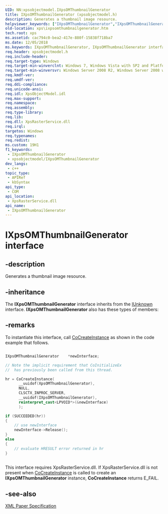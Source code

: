 ```yaml
---
UID: NN:xpsobjectmodel.IXpsOMThumbnailGenerator
title: IXpsOMThumbnailGenerator (xpsobjectmodel.h)
description: Generates a thumbnail image resource.
helpviewer_keywords: ["IXpsOMThumbnailGenerator","IXpsOMThumbnailGenerator interface [XPS Documents and Packaging]","IXpsOMThumbnailGenerator interface [XPS Documents and Packaging]","described","xps.ixpsomthumbnailgenerator","xpsobjectmodel/IXpsOMThumbnailGenerator"]
old-location: xps\ixpsomthumbnailgenerator.htm
tech.root: xps
ms.assetid: cac794c0-bea2-417e-880f-15838f718ba7
ms.date: 12/05/2018
ms.keywords: IXpsOMThumbnailGenerator, IXpsOMThumbnailGenerator interface [XPS Documents and Packaging], IXpsOMThumbnailGenerator interface [XPS Documents and Packaging],described, xps.ixpsomthumbnailgenerator, xpsobjectmodel/IXpsOMThumbnailGenerator
req.header: xpsobjectmodel.h
req.include-header: 
req.target-type: Windows
req.target-min-winverclnt: Windows 7, Windows Vista with SP2 and Platform Update for Windows Vista [desktop apps only]
req.target-min-winversvr: Windows Server 2008 R2, Windows Server 2008 with SP2 and Platform Update for Windows Server 2008 [desktop apps only]
req.kmdf-ver: 
req.umdf-ver: 
req.ddi-compliance: 
req.unicode-ansi: 
req.idl: XpsObjectModel.idl
req.max-support: 
req.namespace: 
req.assembly: 
req.type-library: 
req.lib: 
req.dll: XpsRasterService.dll
req.irql: 
targetos: Windows
req.typenames: 
req.redist: 
ms.custom: 19H1
f1_keywords:
 - IXpsOMThumbnailGenerator
 - xpsobjectmodel/IXpsOMThumbnailGenerator
dev_langs:
 - c++
topic_type:
 - APIRef
 - kbSyntax
api_type:
 - COM
api_location:
 - XpsRasterService.dll
api_name:
 - IXpsOMThumbnailGenerator
---
```


# IXpsOMThumbnailGenerator interface

## -description

Generates a thumbnail image resource.

## -inheritance

The <b>IXpsOMThumbnailGenerator</b> interface inherits from the <a href="/windows/desktop/api/unknwn/nn-unknwn-iunknown">IUnknown</a> interface. <b>IXpsOMThumbnailGenerator</b> also has these types of members:

## -remarks

To instantiate this interface, call <a href="/windows/desktop/api/combaseapi/nf-combaseapi-cocreateinstance">CoCreateInstance</a> as shown in the code example that follows.


```cpp

IXpsOMThumbnailGenerator    *newInterface;

// Note the implicit requirement that CoInitializeEx 
//  has previously been called from this thread.

hr = CoCreateInstance(
      __uuidof(XpsOMThumbnailGenerator),
      NULL, 
      CLSCTX_INPROC_SERVER,
      __uuidof(IXpsOMThumbnailGenerator),
      reinterpret_cast<LPVOID*>(&newInterface)
      );

if (SUCCEEDED(hr))
{
    // use newInterface
    newInterface->Release();
}
else
{
    // evaluate HRESULT error returned in hr
}
 

```


This interface requires XpsRasterService.dll. 
If XpsRasterService.dll is not present when <a href="/windows/desktop/api/combaseapi/nf-combaseapi-cocreateinstance">CoCreateInstance</a> is called to create an <b>IXpsOMThumbnailGenerator</b> instance, <b>CoCreateInstance</b> returns E_FAIL.

## -see-also

<a href="https://en.wikipedia.org/wiki/Open_XML_Paper_Specification">XML Paper Specification</a>
